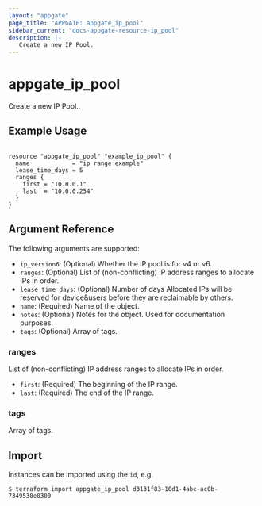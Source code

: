 ```yaml
---
layout: "appgate"
page_title: "APPGATE: appgate_ip_pool"
sidebar_current: "docs-appgate-resource-ip_pool"
description: |-
   Create a new IP Pool.
---
```


# appgate_ip_pool

Create a new IP Pool..

## Example Usage

```hcl

resource "appgate_ip_pool" "example_ip_pool" {
  name            = "ip range example"
  lease_time_days = 5
  ranges {
    first = "10.0.0.1"
    last  = "10.0.0.254"
  }
}

```

## Argument Reference

The following arguments are supported:


* `ip_version6`: (Optional) Whether the IP pool is for v4 or v6.
* `ranges`: (Optional) List of (non-conflicting) IP address ranges to allocate IPs in order.
* `lease_time_days`: (Optional) Number of days Allocated IPs will be reserved for device&users before they are reclaimable by others.
* `name`: (Required) Name of the object.
* `notes`: (Optional) Notes for the object. Used for documentation purposes.
* `tags`: (Optional) Array of tags.


### ranges
List of (non-conflicting) IP address ranges to allocate IPs in order.

* `first`:  (Required) The beginning of the IP range.
* `last`:  (Required) The end of the IP range.

### tags
Array of tags.




## Import

Instances can be imported using the `id`, e.g.

```
$ terraform import appgate_ip_pool d3131f83-10d1-4abc-ac0b-7349538e8300
```
